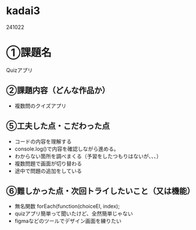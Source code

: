 # kadai3
241022

# ①課題名
Quizアプリ

## ②課題内容（どんな作品か）
- 複数問のクイズアプリ


## ⑤工夫した点・こだわった点
-  コードの内容を理解する
- console.log()で内容を確認しながら進める。
- わからない箇所を調べまくる（予習をしたつもりはないが、、、）
- 複数問題で画面が切り替わる
- 途中で問題の追加をしている

## ⑥難しかった点・次回トライしたいこと（又は機能）
- 無名関数 forEach(function(choiceEl, index);
- quizアプリ簡単って聞いたけど、全然簡単じゃない
- figmaなどのツールでデザイン画面を練りたい
